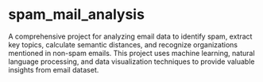 # spam_mail_analysis
A comprehensive project for analyzing email data to identify spam, extract key topics, calculate semantic distances, and recognize organizations mentioned in non-spam emails. This project uses machine learning, natural language processing, and data visualization techniques to provide valuable insights from email dataset.

